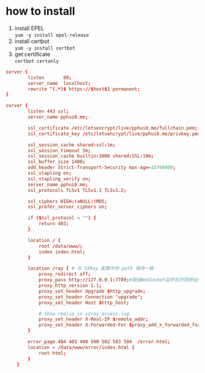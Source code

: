# how to install
1. install EPEL  
```yum -y install epel-release```
2. install certbot  
```yum -y install certbot```
3. get certificate  
```certbot certonly```  

```conf
server {
        listen       80;
        server_name  localhost;
        rewrite ^(.*)$ https://$host$1 permanent;    
}

server {
        listen 443 ssl;
        server_name pphui8.me;

        ssl_certificate /etc/letsencrypt/live/pphui8.me/fullchain.pem;
        ssl_certificate_key /etc/letsencrypt/live/pphui8.me/privkey.pem;

        ssl_session_cache shared:ssl:1m;
        ssl_session_timeout 5m;
        ssl_session_cache builtin:1000 shared:SSL:10m;
        ssl_buffer_size 1400;
        add_header Strict-Transport-Security max-age=15768000;
        ssl_stapling on;
        ssl_stapling_verify on;
        server_name pphui8.me;
        ssl_protocols TLSv1 TLSv1.1 TLSv1.2;

        ssl_ciphers HIGH:!aNULL:!MD5;
        ssl_prefer_server_ciphers on;

        if ($ssl_protocol = "") { 
            return 403;
        }

        location / {
            root /data/www/;
            index index.html;
        }

        location /ray { # 与 V2Ray 配置中的 path 保持一致
            proxy_redirect off;
            proxy_pass http://127.0.0.1:7789;#假设WebSocket监听在环回地址的10000端口上
            proxy_http_version 1.1;
            proxy_set_header Upgrade $http_upgrade;
            proxy_set_header Connection "upgrade";
            proxy_set_header Host $http_host;

            # Show realip in v2ray access.log
            proxy_set_header X-Real-IP $remote_addr;
            proxy_set_header X-Forwarded-For $proxy_add_x_forwarded_for;
        }

        error_page 404 403 400 500 502 503 504  /error.html;
        location = /data/www/error/index.html {
            root html;
        }
    }
```
